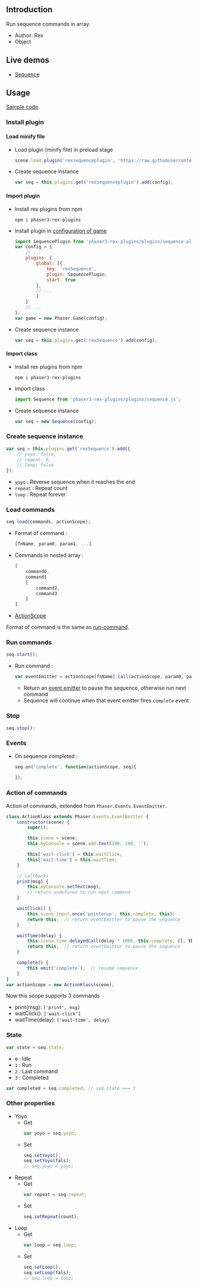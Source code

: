 ## Introduction

Run sequence commands in array.

- Author: Rex
- Object

## Live demos

- [Sequence](https://codepen.io/rexrainbow/pen/vjPpQa)

## Usage

[Sample code](https://github.com/rexrainbow/phaser3-rex-notes/tree/master/examples/run-sequence)

### Install plugin

#### Load minify file

- Load plugin (minify file) in preload stage
    ```javascript
    scene.load.plugin('rexsequenceplugin', 'https://raw.githubusercontent.com/rexrainbow/phaser3-rex-notes/master/dist/rexsequenceplugin.min.js', true);
    ```
- Create sequence instance
    ```javascript
    var seq = this.plugins.get('rexsequenceplugin').add(config);
    ```

#### Import plugin

- Install rex plugins from npm
    ```
    npm i phaser3-rex-plugins
    ```
- Install plugin in [configuration of game](game.md#configuration)
    ```javascript
    import SequencePlugin from 'phaser3-rex-plugins/plugins/sequence-plugin.js';
    var config = {
        // ...
        plugins: {
            global: [{
                key: 'rexSequence',
                plugin: SequencePlugin,
                start: true
            },
            // ...
            ]
        }
        // ...
    };
    var game = new Phaser.Game(config);
    ```
- Create sequence instance
    ```javascript
    var seq = this.plugins.get('rexSequence').add(config);
    ```

#### Import class

- Install rex plugins from npm
    ```
    npm i phaser3-rex-plugins
    ```
- Import class
    ```javascript
    import Sequence from 'phaser3-rex-plugins/plugins/sequence.js';
    ```
- Create sequence instance
    ```javascript
    var seq = new Sequence(config);
    ```

### Create sequence instance

```javascript
var seq = this.plugins.get('rexSequence').add({
    // yoyo: false,
    // repeat: 0, 
    // loop: false
});
```

- `yoyo` : Reverse sequence when it reaches the end
- `repeat` : Repeat count
- `loop` : Repeat forever

### Load commands

```javascript
seq.load(commands, actionScope);
```

- Format of command :
    ```javascript
    [fnName, param0, param1, ...]
    ```
- Commands in nested array :
    ```javascript
    [
        command0,
        command1
        [
            command2,
            command3
        ]
    ]
    ```
- [ActionScope](sequence.md#action-of-commands)

Format of command is the same as [run-command](#run-commands).

### Run commands

```javascript
seq.start();
```

- Run command :
    ```javascript
    var eventEmitter = actionScope[fnName].call(actionScope, param0, param1 ...);
    ```
    - Return an [event emitter](eventemitter3.md) to pause the sequence, otherwise run next command  
    - Sequence will continue when that event emitter fires `complete` event

### Stop

```javascript
seq.stop();
```

### Events

- On sequence completed :
    ```javascript
    seq.on('complete', function(actionScope, seq){ 
        
    });
    ```

### Action of commands

Action of commands, extended from `Phaser.Events.EventEmitter`.

```javascript
class ActionKlass extends Phaser.Events.EventEmitter {
    constructor(scene) {
        super();

        this.scene = scene;
        this.myConsole = scene.add.text(100, 100, '');

        this['wait-click'] = this.waitClick;
        this['wait-time'] = this.waitTime;
    }

    // callbacks
    print(msg) {
        this.myConsole.setText(msg);
        // return undefined to run next command
    }

    waitClick() {
        this.scene.input.once('pointerup', this.complete, this);
        return this;  // return eventEmitter to pause the sequence
    }

    waitTime(delay) {
        this.scene.time.delayedCall(delay * 1000, this.complete, [], this);
        return this;  // return eventEmitter to pause the sequence
    }

    complete() {
        this.emit('complete');  // resume sequence
    }
}
var actionScope = new ActionKlass(scene);
```

Now this scope supports 3 commands

- print(msg): `['print', msg]`
- waitClick(): `['wait-click']`
- waitTime(delay): `['wait-time', delay]`

### State

```javascript
var state = seq.state;
```

- `0` : Idle
- `1` : Run
- `2` : Last command
- `3` : Completed


```javascript
var completed = seq.completed; // seq.state === 3
```

### Other properties

- Yoyo
    - Get
        ```javascript
        var yoyo = seq.yoyo;
        ```
    - Set
        ```javascript
        seq.setYoyo();
        seq.setYoyo(fals);
        // seq.yoyo = yoyo;
        ```
- Repeat
    - Get
        ```javascript
        var repeat = seq.repeat;
        ```
    - Set
        ```javascript
        seq.setRepeat(count);
        ```
- Loop
    - Get
        ```javascript
        var loop = seq.loop;
        ```
    - Set
        ```javascript
        seq.setLoop();
        seq.setLoop(fals);
        // seq.loop = loop;
        ```
